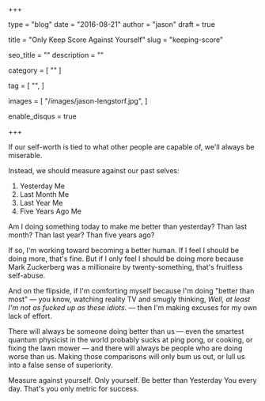 +++

type = "blog"
date = "2016-08-21"
author = "jason"
draft = true

title = "Only Keep Score Against Yourself"
slug = "keeping-score"

seo_title = ""
description = ""

category = [
    ""
]

tag = [
    "",
]

images = [
    "/images/jason-lengstorf.jpg",
]

enable_disqus = true

+++

If our self-worth is tied to what other people are capable of, we'll always be miserable.

Instead, we should measure against our past selves:

1. Yesterday Me
2. Last Month Me
3. Last Year Me
4. Five Years Ago Me

Am I doing something today to make me better than yesterday? Than last month? Than last year? Than five years ago?

If so, I'm working toward becoming a better human. If I feel I should be doing more, that's fine. But if I only feel I should be doing more because Mark Zuckerberg was a millionaire by twenty-something, that's fruitless self-abuse.

And on the flipside, if I'm comforting myself because I'm doing "better than most" — you know, watching reality TV and smugly thinking, _Well, at least I'm not as fucked up as these idiots._ — then I'm making excuses for my own lack of effort.

There will always be someone doing better than us — even the smartest quantum physicist in the world probably sucks at ping pong, or cooking, or fixing the lawn mower — and there will always be people who are doing worse than us. Making those comparisons will only bum us out, or lull us into a false sense of superiority.

Measure against yourself. Only yourself. Be better than Yesterday You every day. That's you only metric for success.
